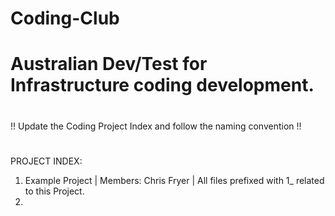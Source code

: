 # Coding-Club
# Australian Dev/Test for Infrastructure coding development.
# 
!! Update the Coding Project Index and follow the naming convention !!
#
PROJECT INDEX:

1. Example Project | Members: Chris Fryer | All files prefixed with 1_ related to this Project.
2.

